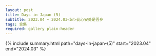 ```yaml
---
layout: post
title: Days in Japan (5)
subtitle: 2023.04 ~ 2024.03<br>此心安处是吾乡
tags: 合集
required: gallery plain-header
---
```


{% include summary.html path="days-in-japan-(5)" start="2023.04" end="2024.03" %}
